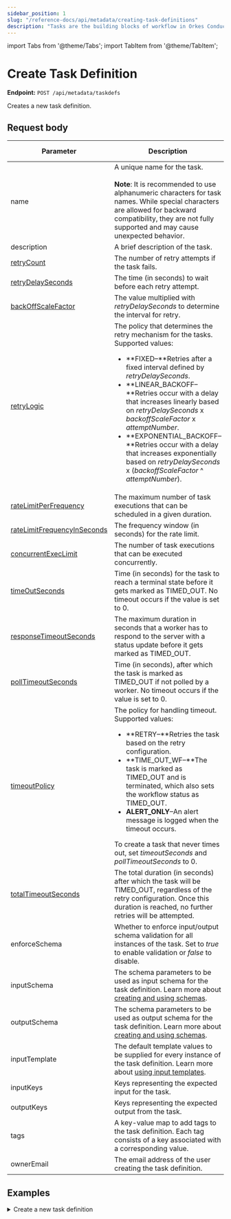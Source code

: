 ```yaml
---
sidebar_position: 1
slug: "/reference-docs/api/metadata/creating-task-definitions"
description: "Tasks are the building blocks of workflow in Orkes Conductor. This API is used to create task definitions in Orkes Conductor."
---
```


import Tabs from '@theme/Tabs';
import TabItem from '@theme/TabItem';

# Create Task Definition

**Endpoint:** `POST /api/metadata/taskdefs`

Creates a new task definition.

## Request body

| Parameter  | Description | Type | Required/ Optional |
| ---------- | ----------- | ---- | ----------------- |
| name | A unique name for the task.<br/><br/>**Note**: It is recommended to use alphanumeric characters for task names. While special characters are allowed for backward compatibility, they are not fully supported and may cause unexpected behavior. | string | Required. |
| description | A brief description of the task. | string | Optional. |
| [retryCount](https://orkes.io/content/error-handling#task-retries) | The number of retry attempts if the task fails. | integer | Optional. |
| [retryDelaySeconds](https://orkes.io/content/error-handling#task-retries) | The time (in seconds) to wait before each retry attempt. | integer | Optional. | 
| [backOffScaleFactor](https://orkes.io/content/error-handling#task-retries) | The value multiplied with _retryDelaySeconds_ to determine the interval for retry. | integer | Optional. | 
| [retryLogic](https://orkes.io/content/error-handling#task-retries) | The policy that determines the retry mechanism for the tasks. Supported values:<ul><li>**FIXED–**Retries after a fixed interval defined by _retryDelaySeconds_.</li><li>**LINEAR_BACKOFF–**Retries occur with a delay that increases linearly based on _retryDelaySeconds_ x _backoffScaleFactor_ x _attemptNumber_.</li><li>**EXPONENTIAL_BACKOFF–**Retries occur with a delay that increases exponentially based on  _retryDelaySeconds_ x (_backoffScaleFactor_ ^ _attemptNumber_).</li></ul> | string | Optional. | 
| [rateLimitPerFrequency](https://orkes.io/content/error-handling#task-rate-limits) | The maximum number of task executions that can be scheduled in a given duration. | integer | Optional. |
| [rateLimitFrequencyInSeconds](https://orkes.io/content/error-handling#task-rate-limits) | The frequency window (in seconds) for the rate limit. | integer | Optional. | 
| [concurrentExecLimit](https://orkes.io/content/error-handling#task-rate-limits) | The number of task executions that can be executed concurrently. | integer | Optional. | 
| [timeOutSeconds](https://orkes.io/content/error-handling#task-timeouts) | Time (in seconds) for the task to reach a terminal state before it gets marked as TIMED_OUT. No timeout occurs if the value is set to 0.	| integer | Required. | 
| [responseTimeoutSeconds](https://orkes.io/content/error-handling#task-timeouts) | The maximum duration in seconds that a worker has to respond to the server with a status update before it gets marked as TIMED_OUT. | integer | Optional. |
| [pollTimeoutSeconds](https://orkes.io/content/error-handling#task-timeouts) | Time (in seconds), after which the task is marked as TIMED_OUT if not polled by a worker. No timeout occurs if the value is set to 0. | integer | Optional. | 
| [timeoutPolicy](https://orkes.io/content/error-handling#task-timeouts) | The policy for handling timeout. Supported values:<ul><li>**RETRY–**Retries the task based on the retry configuration.</li><li>**TIME_OUT_WF–**The task is marked as TIMED\_OUT and is terminated, which also sets the workflow status as TIMED\_OUT.</li><li>**ALERT_ONLY**–An alert message is logged when the timeout occurs.</li></ul>To create a task that never times out, set _timeoutSeconds_ and _pollTimeoutSeconds_ to 0. | string | Optional. |
| [totalTimeoutSeconds](https://orkes.io/content/error-handling#task-timeouts) | The total duration (in seconds) after which the task will be TIMED_OUT, regardless of the retry configuration. Once this duration is reached, no further retries will be attempted. | integer | Required. | 
| enforceSchema | Whether to enforce input/output schema validation for all instances of the task. Set to _true_ to enable validation or _false_ to disable. | boolean | Optional. |
| inputSchema | The schema parameters to be used as input schema for the task definition. Learn more about [creating and using schemas](https://orkes.io/content/developer-guides/schema-validation). | object | Required if _enforceSchema_ is set to _true_. | 
| outputSchema | The schema parameters to be used as output schema for the task definition. Learn more about [creating and using schemas](https://orkes.io/content/developer-guides/schema-validation). | object | Required if _enforceSchema_ is set to _true_. | 
| inputTemplate | The default template values to be supplied for every instance of the task definition. Learn more about [using input templates](https://orkes.io/content/developer-guides/task-input-templates). | object | Optional. | 
| inputKeys | Keys representing the expected input for the task. | array | Optional. | 
| outputKeys | Keys representing the expected output from the task. | array | Optional. | 
| tags | A key-value map to add tags to the task definition. Each tag consists of a key associated with a corresponding value. | object | Optional. | 
| ownerEmail | The email address of the user creating the task definition. | string | Required. | 

## Examples

<details><summary>Create a new task definition</summary>

**Request**

```bash
curl -X 'POST' \
  'https://<YOUR_CLUSTER>/api/metadata/taskdefs' \
  -H 'accept: */*' \
  -H 'X-Authorization: <TOKEN>' \
  -d '{
  "name": "sample-api-test",
  "description": "Task created using API",
  "retryCount": 3,
  "timeoutSeconds": 3600,
  "timeoutPolicy": "TIME_OUT_WF",
  "retryLogic": "FIXED",
  "retryDelaySeconds": 60,
  "responseTimeoutSeconds": 600,
  "rateLimitPerFrequency": 0,
  "rateLimitFrequencyInSeconds": 1,
  "ownerEmail": "john.doe@acme.com",
  "pollTimeoutSeconds": 3600,
  "inputKeys": [
    "abc"
  ],
  "outputKeys": [
    "xyz"
  ],
  "inputTemplate": {
    "someKey": "someValue"
  },
  "backoffScaleFactor": 1,
  "concurrentExecLimit": 0
}'
```
**Response**

Returns 200 OK, indicating that the task definition has been created successfully.
</details>